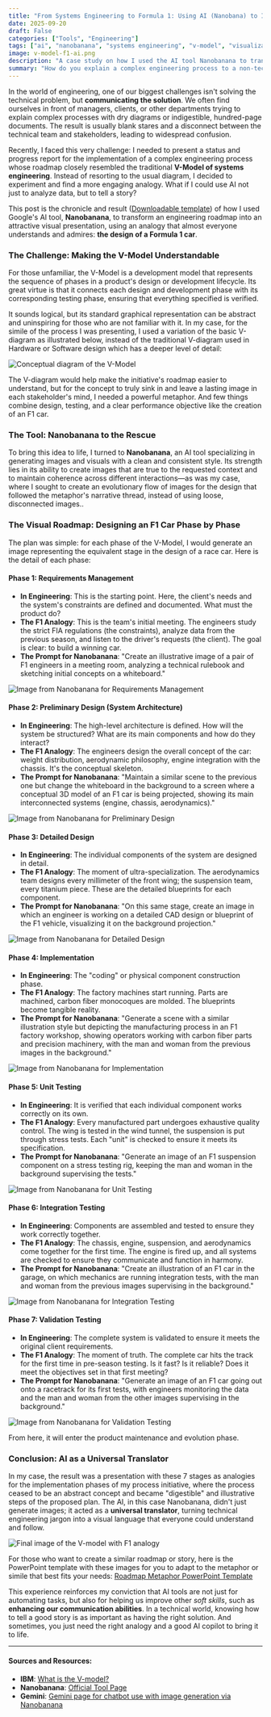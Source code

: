 ```yaml
---
title: "From Systems Engineering to Formula 1: Using AI (Nanobana) to Illustrate a Complex Roadmap"
date: 2025-09-20
draft: False
categories: ["Tools", "Engineering"]
tags: ["ai", "nanobanana", "systems engineering", "v-model", "visualization", "formula 1", "communication", "ppt", "pptx", "engineering", "development", "roadmap"]
image: v-model-f1-ai.png
description: "A case study on how I used the AI tool Nanobanana to transform the systems engineering V-Model into an understandable visual story using a Formula 1 analogy."
summary: "How do you explain a complex engineering process to a non-technical audience? I used Nanobanana's AI and a Formula 1 analogy to turn the abstract V-Model into a visual roadmap that everyone can understand. Here's the process."
---
```


In the world of engineering, one of our biggest challenges isn't solving the technical problem, but **communicating the solution**. We often find ourselves in front of managers, clients, or other departments trying to explain complex processes with dry diagrams or indigestible, hundred-page documents. The result is usually blank stares and a disconnect between the technical team and stakeholders, leading to widespread confusion.

Recently, I faced this very challenge: I needed to present a status and progress report for the implementation of a complex engineering process whose roadmap closely resembled the traditional **V-Model of systems engineering**. Instead of resorting to the usual diagram, I decided to experiment and find a more engaging analogy. What if I could use AI not just to analyze data, but to tell a story?

This post is the chronicle and result ([Downloadable template](Nanobana_engineering.pptx)) of how I used Google's AI tool, **Nanobanana**, to transform an engineering roadmap into an attractive visual presentation, using an analogy that almost everyone understands and admires: **the design of a Formula 1 car**.

### The Challenge: Making the V-Model Understandable

For those unfamiliar, the V-Model is a development model that represents the sequence of phases in a product's design or development lifecycle. Its great virtue is that it connects each design and development phase with its corresponding testing phase, ensuring that everything specified is verified.

It sounds logical, but its standard graphical representation can be abstract and uninspiring for those who are not familiar with it. In my case, for the simile of the process I was presenting, I used a variation of the basic V-diagram as illustrated below, instead of the traditional V-diagram used in Hardware or Software design which has a deeper level of detail:

![Conceptual diagram of the V-Model](diagrama_v.png)

The V-diagram would help make the initiative's roadmap easier to understand, but for the concept to truly sink in and leave a lasting image in each stakeholder's mind, I needed a powerful metaphor. And few things combine design, testing, and a clear performance objective like the creation of an F1 car.

### The Tool: Nanobanana to the Rescue

To bring this idea to life, I turned to **Nanobanana**, an AI tool specializing in generating images and visuals with a clean and consistent style. Its strength lies in its ability to create images that are true to the requested context and to maintain coherence across different interactions—as was my case, where I sought to create an evolutionary flow of images for the design that followed the metaphor's narrative thread, instead of using loose, disconnected images..

### The Visual Roadmap: Designing an F1 Car Phase by Phase

The plan was simple: for each phase of the V-Model, I would generate an image representing the equivalent stage in the design of a race car. Here is the detail of each phase:

#### Phase 1: Requirements Management

* **In Engineering**: This is the starting point. Here, the client's needs and the system's constraints are defined and documented. What must the product do?
* **The F1 Analogy**: This is the team's initial meeting. The engineers study the strict FIA regulations (the constraints), analyze data from the previous season, and listen to the driver's requests (the client). The goal is clear: to build a winning car.
* **The Prompt for Nanobanana**: "Create an illustrative image of a pair of F1 engineers in a meeting room, analyzing a technical rulebook and sketching initial concepts on a whiteboard."

![Image from Nanobanana for Requirements Management](f1_requirements.png)

#### Phase 2: Preliminary Design (System Architecture)

* **In Engineering**: The high-level architecture is defined. How will the system be structured? What are its main components and how do they interact?
* **The F1 Analogy**: The engineers design the overall concept of the car: weight distribution, aerodynamic philosophy, engine integration with the chassis. It's the conceptual skeleton.
* **The Prompt for Nanobanana**: "Maintain a similar scene to the previous one but change the whiteboard in the background to a screen where a conceptual 3D model of an F1 car is being projected, showing its main interconnected systems (engine, chassis, aerodynamics)."

![Image from Nanobanana for Preliminary Design](f1_preliminary_design.png)

#### Phase 3: Detailed Design

* **In Engineering**: The individual components of the system are designed in detail.
* **The F1 Analogy**: The moment of ultra-specialization. The aerodynamics team designs every millimeter of the front wing; the suspension team, every titanium piece. These are the detailed blueprints for each component.
* **The Prompt for Nanobanana**: "On this same stage, create an image in which an engineer is working on a detailed CAD design or blueprint of the F1 vehicle, visualizing it on the background projection."

![Image from Nanobanana for Detailed Design](f1_critical_design.png)

#### Phase 4: Implementation

* **In Engineering**: The "coding" or physical component construction phase.
* **The F1 Analogy**: The factory machines start running. Parts are machined, carbon fiber monocoques are molded. The blueprints become tangible reality.
* **The Prompt for Nanobanana**: "Generate a scene with a similar illustration style but depicting the manufacturing process in an F1 factory workshop, showing operators working with carbon fiber parts and precision machinery, with the man and woman from the previous images in the background."

![Image from Nanobanana for Implementation](f1_implementation.png)

#### Phase 5: Unit Testing

* **In Engineering**: It is verified that each individual component works correctly on its own.
* **The F1 Analogy**: Every manufactured part undergoes exhaustive quality control. The wing is tested in the wind tunnel, the suspension is put through stress tests. Each "unit" is checked to ensure it meets its specification.
* **The Prompt for Nanobanana**: "Generate an image of an F1 suspension component on a stress testing rig, keeping the man and woman in the background supervising the tests."

![Image from Nanobanana for Unit Testing](f1_unit_testing.png)

#### Phase 6: Integration Testing

* **In Engineering**: Components are assembled and tested to ensure they work correctly together.
* **The F1 Analogy**: The chassis, engine, suspension, and aerodynamics come together for the first time. The engine is fired up, and all systems are checked to ensure they communicate and function in harmony.
* **The Prompt for Nanobanana**: "Create an illustration of an F1 car in the garage, on which mechanics are running integration tests, with the man and woman from the previous images supervising in the background."

![Image from Nanobanana for Integration Testing](f1_integration_testing.png)

#### Phase 7: Validation Testing

* **In Engineering**: The complete system is validated to ensure it meets the original client requirements.
* **The F1 Analogy**: The moment of truth. The complete car hits the track for the first time in pre-season testing. Is it fast? Is it reliable? Does it meet the objectives set in that first meeting?
* **The Prompt for Nanobanana**: "Generate an image of an F1 car going out onto a racetrack for its first tests, with engineers monitoring the data and the man and woman from the other images supervising in the background."

![Image from Nanobanana for Validation Testing](f1_validation_testing.png)

From here, it will enter the product maintenance and evolution phase.

### Conclusion: AI as a Universal Translator

In my case, the result was a presentation with these 7 stages as analogies for the implementation phases of my process initiative, where the process ceased to be an abstract concept and became "digestible" and illustrative steps of the proposed plan. The AI, in this case Nanobanana, didn't just generate images; it acted as a **universal translator**, turning technical engineering jargon into a visual language that everyone could understand and follow.

![Final image of the V-model with F1 analogy](Nanobanana_engineering_v_model.png)

For those who want to create a similar roadmap or story, here is the PowerPoint template with these images for you to adapt to the metaphor or simile that best fits your needs: [Roadmap Metaphor PowerPoint Template](Nanobanana_engineering.pptx)

This experience reinforces my conviction that AI tools are not just for automating tasks, but also for helping us improve other *soft skills*, such as **enhancing our communication abilities**. In a technical world, knowing how to tell a good story is as important as having the right solution. And sometimes, you just need the right analogy and a good AI copilot to bring it to life.

---

#### Sources and Resources:
* **IBM**: [What is the V-model?](https://www.ibm.com/topics/v-model)
* **Nanobanana**: [Official Tool Page](https://gemini.google/overview/image-generation/)
* **Gemini**: [Gemini page for chatbot use with image generation via Nanobanana](https://gemini.google.com/app)
